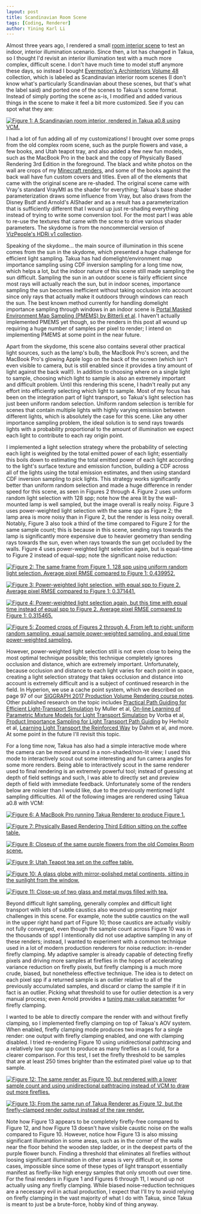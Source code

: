 ```yaml
---
layout: post
title: Scandinavian Room Scene
tags: [Coding, Renderer]
author: Yining Karl Li
---
```


Almost three years ago, I rendered a small [room interior scene](https://blog.yiningkarlli.com/2015/05/complex-room-renders.html) to test an indoor, interior illumination scenario.
Since then, a lot has changed in Takua, so I thought I'd revisit an interior illumination test with a much more complex, difficult scene.
I don't have much time to model stuff anymore these days, so instead I bought [Evermotion's Archinteriors Volume 48](https://evermotion.org/shop/show_product/archinteriors-vol-48/14307) collection, which is labeled as Scandinavian interior room scenes (I don't know what's particularly Scandinavian about these scenes, but that's what the label said) and ported one of the scenes to Takua's scene format.
Instead of simply porting the scene as-is, I modified and added various things in the scene to make it feel a bit more customized.
See if you can spot what they are:

[![Figure 1: A Scandinavian room interior, rendered in Takua a0.8 using VCM.]({{site.url}}/content/images/2018/Feb/preview/room.cam0.0.jpg)]({{site.url}}/content/images/2018/Feb/room.cam0.0.png)

I had a lot of fun adding all of my customizations!
I brought over some props from the old complex room scene, such as the purple flowers and vase, a few books, and Utah teapot tray, and also added a few new fun models, such as the MacBook Pro in the back and the copy of Physically Based Rendering 3rd Edition in the foreground.
The black and white photos on the wall are crops of my [Minecraft renders](https://blog.yiningkarlli.com/2016/07/minecraft-in-renderman-ris.html), and some of the books against the back wall have fun custom covers and titles.
Even all of the elements that came with the original scene are re-shaded.
The original scene came with Vray's standard VrayMtl as the shader for everything; Takua's base shader parameterization draws some influence from Vray, but also draws from the Disney Bsdf and Arnold's AlShader and as a result has a parameterization that is sufficiently different that I wound up just re-shading everything instead of trying to write some conversion tool.
For the most part I was able to re-use the textures that came with the scene to drive various shader parameters.
The skydome is from the noncommercial version of [VizPeople's HDRi v1 collection](https://www.viz-people.com/shop/hdri-v1/).

Speaking of the skydome... the main source of illumination in this scene comes from the sun in the skydome, which presented a huge challenge for efficient light sampling.
Takua has had domelight/environment map importance sampling using CDF inversion sampling for a long time now, which helps a lot, but the indoor nature of this scene still made sampling the sun difficult.
Sampling the sun in an outdoor scene is fairly efficient since most rays will actually reach the sun, but in indoor scenes, importance sampling the sun becomes inefficient without taking occlusion into account since only rays that actually make it outdoors through windows can reach the sun.
The best known method currently for handling domelight importance sampling through windows in an indoor scene is [Portal Masked Environment Map Sampling (PMEMS) by Bitterli et al](https://benedikt-bitterli.me/PMEMS.pdf).
I haven't actually implemented PMEMS yet though, so the renders in this post all wound up requiring a huge number of samples per pixel to render; I intend on implementing PMEMS at some point in the near future.

Apart from the skydome, this scene also contains several other practical light sources, such as the lamp's bulb, the MacBook Pro's screen, and the MacBook Pro's glowing Apple logo on the back of the screen (which isn't even visible to camera, but is still enabled since it provides a tiny amount of light against the back wall!).
In addition to choosing where on a single light to sample, choosing which light to sample is also an extremely important and difficult problem.
Until this rendering this scene, I hadn't really put any effort into efficiently selecting which light to sample.
Most of my focus has been on the integration part of light transport, so Takua's light selection has just been uniform random selection.
Uniform random selection is terrible for scenes that contain multiple lights with highly varying emission between different lights, which is absolutely the case for this scene.
Like any other importance sampling problem, the ideal solution is to send rays towards lights with a probability proportional to the amount of illumination we expect each light to contribute to each ray origin point.

I implemented a light selection strategy where the probability of selecting each light is weighted by the total emitted power of each light; essentially this boils down to estimating the total emitted power of each light according to the light's surface texture and emission function, building a CDF across all of the lights using the total emission estimates, and then using standard CDF inversion sampling to pick lights.
This strategy works significantly better than uniform random selection and made a huge difference in render speed for this scene, as seen in Figures 2 through 4.
Figure 2 uses uniform random light selection with 128 spp; note how the area lit by the wall-mounted lamp is well sampled, but the image overall is really noisy.
Figure 3 uses power-weighted light selection with the same spp as Figure 2; the lamp area is more noisy than in Figure 2, but the render is less noisy overall.
Notably, Figure 3 also took a third of the time compared to Figure 2 for the same sample count; this is because in this scene, sending rays towards the lamp is significantly more expensive due to heavier geometry than sending rays towards the sun, even when rays towards the sun get occluded by the walls.
Figure 4 uses power-weighted light selection again, but is equal-time to Figure 2 instead of equal-spp; note the significant noise reduction:

[![Figure 2: The same frame from Figure 1, 128 spp using uniform random light selection. Average pixel RMSE compared to Figure 1: 0.439952.]({{site.url}}/content/images/2018/Feb/preview/room.0.uniform.jpg)]({{site.url}}/content/images/2018/Feb/room.0.uniform.png)

[![Figure 3: Power-weighted light selection, with equal spp to Figure 2. Average pixel RMSE compared to Figure 1: 0.371441.]({{site.url}}/content/images/2018/Feb/preview/room.0.power.equalsample.jpg)]({{site.url}}/content/images/2018/Feb/room.0.power.equalsample.png)

[![Figure 4: Power-weighted light selection again, but this time with equal time instead of equal spp to Figure 2. Average pixel RMSE compared to Figure 1: 0.315465.]({{site.url}}/content/images/2018/Feb/preview/room.0.power.equaltime.jpg)]({{site.url}}/content/images/2018/Feb/room.0.power.equaltime.png)

[![Figure 5: Zoomed crops of Figures 2 through 4. From left to right: uniform random sampling, equal sample power-weighted sampling, and equal time power-weighted sampling.]({{site.url}}/content/images/2018/Feb/room_sampling_crops.png)]({{site.url}}/content/images/2018/Feb/room_sampling_crops.png)

However, power-weighted light selection still is not even close to being the most optimal technique possible; this technique completely ignores occlusion and distance, which are extremely important.
Unfortunately, because occlusion and distance to each light varies for each point in space, creating a light selection strategy that takes occlusion and distance into account is extremely difficult and is a subject of continued research in the field.
In Hyperion, we use a cache point system, which we described on page 97 of our [SIGGRAPH 2017 Production Volume Rendering course notes](https://graphics.pixar.com/library/ProductionVolumeRendering/paper.pdf).
Other published research on the topic includes [Practical Path Guiding for Efficient Light-Transport Simulation](https://cgl.ethz.ch/publications/papers/paperMue17a.php) by Muller et al, [On-line Learning of Parametric Mixture Models for Light Transport Simulation](http://cgg.mff.cuni.cz/~jaroslav/papers/2014-onlineis/) by Vorba et al, [Product Importance Sampling for Light Transport Path Guiding](http://cgg.mff.cuni.cz/~jaroslav/papers/2016-productis/2016-productis-paper.pdf) by Herholz et al, [Learning Light Transport the Reinforced Way](https://arxiv.org/abs/1701.07403) by Dahm et al, and more.
At some point in the future I'll revisit this topic.

For a long time now, Takua has also had a simple interactive mode where the camera can be moved around in a non-shaded/non-lit view; I used this mode to interactively scout out some interesting and fun camera angles for some more renders.
Being able to interactively scout in the same renderer used to final rendering is an extremely powerful tool; instead of guessing at depth of field settings and such, I was able to directly set and preview depth of field with immediate feedback.
Unfortunately some of the renders below are noisier than I would like, due to the previously mentioned light sampling difficulties.
All of the following images are rendered using Takua a0.8 with VCM:

[![Figure 6: A MacBook Pro running Takua Renderer to produce Figure 1.]({{site.url}}/content/images/2018/Feb/preview/room.cam1.0.jpg)]({{site.url}}/content/images/2018/Feb/room.cam1.0.png)

[![Figure 7: Physically Based Rendering Third Edition sitting on the coffee table.]({{site.url}}/content/images/2018/Feb/preview/room.cam2.0.jpg)]({{site.url}}/content/images/2018/Feb/room.cam2.0.png)

[![Figure 8: Closeup of the same purple flowers from the old Complex Room scene.]({{site.url}}/content/images/2018/Feb/preview/room.cam3.0.jpg)]({{site.url}}/content/images/2018/Feb/room.cam3.0.png)

[![Figure 9: Utah Teapot tea set on the coffee table.]({{site.url}}/content/images/2018/Feb/preview/room.cam4.0.jpg)]({{site.url}}/content/images/2018/Feb/room.cam4.0.png)

[![Figure 10: A glass globe with mirror-polished metal continents, sitting in the sunlight from the window.]({{site.url}}/content/images/2018/Feb/preview/room.cam5.0.jpg)]({{site.url}}/content/images/2018/Feb/room.cam5.0.png)

[![Figure 11: Close-up of two glass and metal mugs filled with tea.]({{site.url}}/content/images/2018/Feb/preview/room.cam6.0.jpg)]({{site.url}}/content/images/2018/Feb/room.cam6.0.png)

Beyond difficult light sampling, generally complex and difficult light transport with lots of subtle caustics also wound up presenting major challenges in this scene.
For example, note the subtle caustics on the wall in the upper right hand part of Figure 10; those caustics are actually visibly not fully converged, even though the sample count across Figure 10 was in the thousands of spp!
I intentionally did not use adaptive sampling in any of these renders; instead, I wanted to experiment with a common technique used in a lot of modern production renderers for noise reduction: in-render firefly clamping.
My adaptive sampler is already capable of detecting firefly pixels and driving more samples at fireflies in the hopes of accelerating variance reduction on firefly pixels, but firefly clamping is a much more crude, biased, but nonetheless effective technique.
The idea is to detect on each pixel spp if a returned sample is an outlier relative to all of the previously accumulated samples, and discard or clamp the sample if it in fact is an outlier.
Picking what threshold to use for outlier detection is a very manual process; even Arnold provides a [tuning max-value parameter](https://support.solidangle.com/display/AFMUG/Clamping) for firefly clamping.

I wanted to be able to directly compare the render with and without firefly clamping, so I implemented firefly clamping on top of Takua's AOV system.
When enabled, firefly clamping mode produces two images for a single render: one output with firefly clamping enabled, and one with clamping disabled.
I tried re-rendering Figure 10 using unidirectional pathtracing and a relatively low spp count to produce as many fireflies as I could, for a clearer comparison.
For this test, I set the firefly threshold to be samples that are at least 250 times brighter than the estimated pixel value up to that sample.

[![Figure 12: The same render as Figure 10, but rendered with a lower sample count and using unidirectional pathtracing instead of VCM to draw out more fireflies.]({{site.url}}/content/images/2018/Feb/preview/room.cam5.fireflies.jpg)]({{site.url}}/content/images/2018/Feb/room.cam5.fireflies.png)

[![Figure 13: From the same run of Takua Renderer as Figure 12, but the firefly-clamped render output instead of the raw render.]({{site.url}}/content/images/2018/Feb/preview/room.cam5.nofireflies.jpg)]({{site.url}}/content/images/2018/Feb/room.cam5.nofireflies.png)

Note how Figure 13 appears to be completely firefly-free compared to Figure 12, and how Figure 13 doesn't have visible caustic noise on the walls compared to Figure 10.
However, notice how Figure 13 is also missing significant illumination in some areas, such as in the corner of the walls near the floor behind the wooden step ladder, or in the deepest parts of the purple flower bunch.
Finding a threshold that eliminates all fireflies without loosing significant illumination in other areas is very difficult or, in some cases, impossible since some of these types of light transport essentially manifest as firefly-like high energy samples that only smooth out over time.
For the final renders in Figure 1 and Figures 6 through 11, I wound up not actually using any firefly clamping.
While biased noise-reduction techniques are a necessary evil in actual production, I expect that I'll try to avoid relying on firefly clamping in the vast majority of what I do with Takua, since Takua is meant to just be a brute-force, hobby kind of thing anyway.

